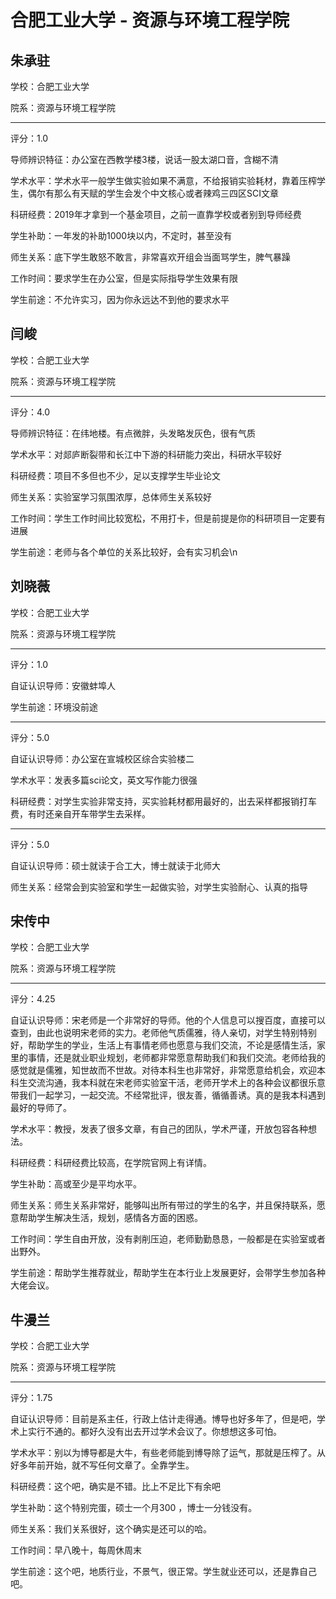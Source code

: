 # 合肥工业大学 - 资源与环境工程学院

## 朱承驻

学校：合肥工业大学

院系：资源与环境工程学院

* * *

评分：1.0

导师辨识特征：办公室在西教学楼3楼，说话一股太湖口音，含糊不清

学术水平：学术水平一般学生做实验如果不满意，不给报销实验耗材，靠着压榨学生，偶尔有那么有天赋的学生会发个中文核心或者辣鸡三四区SCI文章

科研经费：2019年才拿到一个基金项目，之前一直靠学校或者别到导师经费

学生补助：一年发的补助1000块以内，不定时，甚至没有

师生关系：底下学生敢怒不敢言，非常喜欢开组会当面骂学生，脾气暴躁

工作时间：要求学生在办公室，但是实际指导学生效果有限

学生前途：不允许实习，因为你永远达不到他的要求水平

## 闫峻

学校：合肥工业大学

院系：资源与环境工程学院

* * *

评分：4.0

导师辨识特征：在纬地楼。有点微胖，头发略发灰色，很有气质

学术水平：对郯庐断裂带和长江中下游的科研能力突出，科研水平较好

科研经费：项目不多但也不少，足以支撑学生毕业论文

师生关系：实验室学习氛围浓厚，总体师生关系较好

工作时间：学生工作时间比较宽松，不用打卡，但是前提是你的科研项目一定要有进展

学生前途：老师与各个单位的关系比较好，会有实习机会\n

## 刘晓薇

学校：合肥工业大学

院系：资源与环境工程学院

* * *

评分：1.0

自证认识导师：安徽蚌埠人

学生前途：环境没前途

* * *

评分：5.0

自证认识导师：办公室在宣城校区综合实验楼二

学术水平：发表多篇sci论文，英文写作能力很强

科研经费：对学生实验非常支持，买实验耗材都用最好的，出去采样都报销打车费，有时还亲自开车带学生去采样。

* * *

评分：5.0

自证认识导师：硕士就读于合工大，博士就读于北师大

师生关系：经常会到实验室和学生一起做实验，对学生实验耐心、认真的指导

## 宋传中

学校：合肥工业大学

院系：资源与环境工程学院

* * *

评分：4.25

自证认识导师：宋老师是一个非常好的导师。他的个人信息可以搜百度，直接可以查到，由此也说明宋老师的实力。老师他气质儒雅，待人亲切，对学生特别特别好，帮助学生的学业，生活上有事情老师也愿意与我们交流，不论是感情生活，家里的事情，还是就业职业规划，老师都非常愿意帮助我们和我们交流。老师给我的感觉就是儒雅，知世故而不世故。对待本科生也非常好，非常愿意给机会，欢迎本科生交流沟通，我本科就在宋老师实验室干活，老师开学术上的各种会议都很乐意带我们一起学习，一起交流。不经常批评，很友善，循循善诱。真的是我本科遇到最好的导师了。

学术水平：教授，发表了很多文章，有自己的团队，学术严谨，开放包容各种想法。

科研经费：科研经费比较高，在学院官网上有详情。

学生补助：高或至少是平均水平。

师生关系：师生关系非常好，能够叫出所有带过的学生的名字，并且保持联系，愿意帮助学生解决生活，规划，感情各方面的困惑。

工作时间：学生自由开放，没有剥削压迫，老师勤勤恳恳，一般都是在实验室或者出野外。

学生前途：帮助学生推荐就业，帮助学生在本行业上发展更好，会带学生参加各种大佬会议。

## 牛漫兰

学校：合肥工业大学

院系：资源与环境工程学院

* * *

评分：1.75

自证认识导师：目前是系主任，行政上估计走得通。博导也好多年了，但是吧，学术上实行不通的。都好久没有出去开过学术会议了。你想想这多可怕。

学术水平：别以为博导都是大牛，有些老师能到博导除了运气，那就是压榨了。从好多年前开始，就不写任何文章了。全靠学生。

科研经费：这个吧，确实是不错。比上不足比下有余吧

学生补助：这个特别完蛋，硕士一个月300
，博士一分钱没有。

师生关系：我们关系很好，这个确实是还可以的哈。

工作时间：早八晚十，每周休周末

学生前途：这个吧，地质行业，不景气，很正常。学生就业还可以，还是靠自己吧。